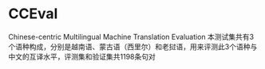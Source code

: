 # CCEval
Chinese-centric Multilingual Machine Translation Evaluation 
本测试集共有3个语种构成，分别是越南语、蒙古语（西里尔）和老挝语，用来评测此3个语种与中文的互译水平，评测集和验证集共1198条句对
